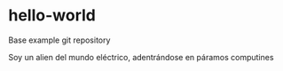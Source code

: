 # hello-world
Base example git repository

Soy un alien del mundo eléctrico, adentrándose en páramos computines
